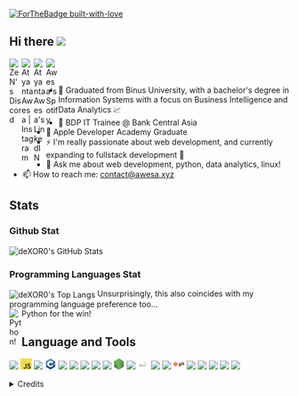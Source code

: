 [![ForTheBadge built-with-love](http://ForTheBadge.com/images/badges/built-with-love.svg)](https://GitHub.com/Naereen/)
## Hi there <img src="https://media.giphy.com/media/hvRJCLFzcasrR4ia7z/giphy.gif" width="25px">
<a href="https://discord.gg/mrvFkyjPe7">
  <img align="left" alt="ZeN's Discord" width="22px" src="https://seeklogo.com/images/D/discord-logo-7A1EC3216C-seeklogo.com.png" />
</a>
<a href="https://www.instagram.com/atyantaawesa/">
  <img align="left" alt="Atyanta Awesa | Instagram" width="22px" src="https://seeklogo.com/images/I/instagram-new-2016-logo-D9D42A0AD4-seeklogo.com.png" />
</a>
<a href="https://www.linkedin.com/in/atyantaawesa/">
  <img align="left" alt="Atyanta Awesa's LinkedIN" width="22px" src="https://upload.wikimedia.org/wikipedia/commons/thumb/c/ca/LinkedIn_logo_initials.png/640px-LinkedIn_logo_initials.png" />
</a>
<a href="https://open.spotify.com/user/tqbrs5d72qa91nxjimg29iude?si=f3605802ecf04546">
  <img align="left" alt="Awesa's Spotify" width="22px" src="https://seeklogo.com/images/S/spotify-2015-logo-560E071CB7-seeklogo.com.png?v=637903118310000000" />
</a>
<br/>
<br/>

- 🌱 Graduated from Binus University, with a bachelor's degree in Information Systems with a focus on Business Intelligence and Data Analytics 📈
- 🏦 BDP IT Trainee @ Bank Central Asia
- 🍎 Apple Developer Academy Graduate
- ⚡ I'm really passionate about web development, and currently expanding to fullstack development 🥞
- 💬 Ask me about web development, python, data analytics, linux!
- 📫 How to reach me: contact@awesa.xyz

## Stats

### Github Stat
<img align="center" alt="deXOR0's GitHub Stats" src="https://github-readme-stats.vercel.app/api?username=deXOR0&show_icons=true&theme=radical" />

### Programming Languages Stat
<img align="center" alt="deXOR0's Top Langs" src="https://github-readme-stats.vercel.app/api/top-langs/?username=deXOR0&layout=compact&theme=radical" />
Unsurprisingly, this also coincides with my programming language preference too... 

<div>
  <img align="left" alt="Python!" width="22px" src="https://seeklogo.com/images/P/python-logo-A32636CAA3-seeklogo.com.png" />
  Python for the win!
</div>

## Language and Tools
<code><img height="20" src="https://seeklogo.com/images/P/python-logo-A32636CAA3-seeklogo.com.png"></code>
<code><img height="20" src="https://raw.githubusercontent.com/github/explore/80688e429a7d4ef2fca1e82350fe8e3517d3494d/topics/javascript/javascript.png"></code>
<code><img height="20" src="https://seeklogo.com/images/J/java-logo-7833D1D21A-seeklogo.com.png"></code>
<code><img height="20" src="https://raw.githubusercontent.com/github/explore/80688e429a7d4ef2fca1e82350fe8e3517d3494d/topics/cpp/cpp.png"></code>
<code><img height="20" src="https://seeklogo.com/images/P/php-logo-ADE513E748-seeklogo.com.png"></code>
<code><img height="20" src="https://seeklogo.com/images/S/swift-logo-E9182990F5-seeklogo.com.png"></code>
<code><img height="20" src="https://seeklogo.com/images/H/html5-logo-EF92D240D7-seeklogo.com.png"></code>
<code><img height="20" src="https://seeklogo.com/images/C/css3-logo-8724075274-seeklogo.com.png"></code>
<code><img height="20" src="https://seeklogo.com/images/F/flask-logo-44C507ABB7-seeklogo.com.png"></code>
<code><img height="20" src="https://raw.githubusercontent.com/github/explore/80688e429a7d4ef2fca1e82350fe8e3517d3494d/topics/nodejs/nodejs.png"></code>
<code><img height="20" src="https://seeklogo.com/images/L/laravel-logo-41EC1D4C3F-seeklogo.com.png"></code>
<code><img height="20" src="https://raw.githubusercontent.com/github/explore/80688e429a7d4ef2fca1e82350fe8e3517d3494d/topics/mysql/mysql.png"></code>
<code><img height="20" src="https://seeklogo.com/images/P/postgresql-logo-5309879B58-seeklogo.com.png"></code>
<code><img height="20" src="https://seeklogo.com/images/L/Linux_Tux-logo-DA252F3C21-seeklogo.com.png"></code>
<code><img height="20" src="https://raw.githubusercontent.com/github/explore/80688e429a7d4ef2fca1e82350fe8e3517d3494d/topics/git/git.png"></code>
<code><img height="20" src="https://seeklogo.com/images/R/react-logo-7B3CE81517-seeklogo.com.png"></code>
<code><img height="20" src="https://seeklogo.com/images/T/typescript-logo-B29A3F462D-seeklogo.com.png"></code>
<code><img height="20" src="https://seeklogo.com/images/D/django-logo-4C5ECF7036-seeklogo.com.png"></code>
<code><img height="20" src="https://seeklogo.com/images/G/go-logo-046185B647-seeklogo.com.png"></code>
<code><img height="20" src="https://seeklogo.com/images/N/nestjs-logo-09342F76C0-seeklogo.com.png"></code>

<details>
  <summary>Credits</summary>
  
  Yes, I totally rip this idea off from [AsterinGray](https://github.com/AsterinGray) ✌️
  
</details>

<!--
**deXOR0/deXOR0** is a ✨ _special_ ✨ repository because its `README.md` (this file) appears on your GitHub profile.

Here are some ideas to get you started:

- 🔭 I’m currently working on ...
- 🌱 I’m currently learning ...
- 👯 I’m looking to collaborate on ...
- 🤔 I’m looking for help with ...
- 💬 Ask me about ...
- 📫 How to reach me: ...
- 😄 Pronouns: ...
- ⚡ Fun fact: ...
-->

